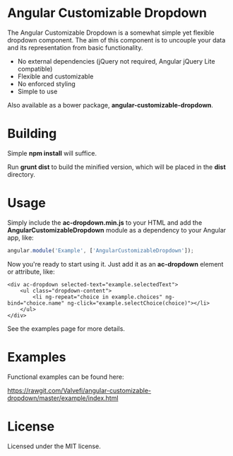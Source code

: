 # Angular Customizable Dropdown #

The Angular Customizable Dropdown is a somewhat simple yet flexible dropdown component. The aim of this component is to uncouple your data and its representation from basic functionality. 

+ No external dependencies (jQuery not required, Angular jQuery Lite compatible)
+ Flexible and customizable
+ No enforced styling
+ Simple to use

Also available as a bower package, __angular-customizable-dropdown__.

# Building #

Simple __npm install__ will suffice.

Run __grunt dist__ to build the minified version, which will be placed in the __dist__ directory.

# Usage #

Simply include the __ac-dropdown.min.js__ to your HTML and add the __AngularCustomizableDropdown__ module as a dependency to your Angular app, like:

```javascript
angular.module('Example', ['AngularCustomizableDropdown']);
```

Now you're ready to start using it. Just add it as an __ac-dropdown__ element or attribute, like:

```
<div ac-dropdown selected-text="example.selectedText">
    <ul class="dropdown-content">
        <li ng-repeat="choice in example.choices" ng-bind="choice.name" ng-click="example.selectChoice(choice)"></li>
    </ul>
</div>
```

See the examples page for more details.

# Examples #

Functional examples can be found here:

https://rawgit.com/Valvefi/angular-customizable-dropdown/master/example/index.html

# License #

Licensed under the MIT license.

